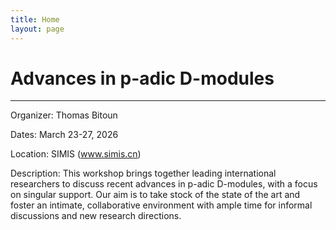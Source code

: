 ```yaml
---
title: Home
layout: page
---
```


# Advances in p-adic D-modules

---

Organizer: Thomas Bitoun

Dates: March 23-27, 2026

Location: SIMIS (www.simis.cn)

Description: This workshop brings together leading international researchers to discuss recent advances in p-adic D-modules, with a focus on singular support. Our aim is to take stock of the state of the art and foster an intimate, collaborative environment with ample time for informal discussions and new research directions. 

